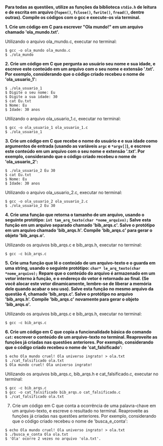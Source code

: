 **Para todas as questões, utilize as funções da biblioteca `stdio.h` de leitura e de escrita em arquivo (`fopen()`, `fclose()`, `fwrite()`, `fread()`, dentre outras). Compile os códigos com o gcc e execute-os via terminal.**

**1. Crie um código em C para escrever "Ola mundo!" em um arquivo chamado 'ola_mundo.txt'.**

Utilizando o arquivo ola_mundo.c, executar no terminal:
```
$ gcc -o ola_mundo ola_mundo.c
$ ./ola_mundo
```

**2. Crie um código em C que pergunta ao usuário seu nome e sua idade, e escreve este conteúdo em um arquivo com o seu nome e extensão '.txt'. Por exemplo, considerando que o código criado recebeu o nome de 'ola_usuario_1':**
```
$ ./ola_usuario_1
$ Digite o seu nome: Eu
$ Digite a sua idade: 30
$ cat Eu.txt
$ Nome: Eu
$ Idade: 30 anos
```

Utilizando o arquivo ola_usuario_1.c, executar no terminal:
```
$ gcc -o ola_usuario_1 ola_usuario_1.c
$ ./ola_usuario_1
```

**3. Crie um código em C que recebe o nome do usuário e e sua idade como argumentos de entrada (usando as variáveis `argc` e `*argv[]`), e escreve este conteúdo em um arquivo com o seu nome e extensão '.txt'. Por exemplo, considerando que o código criado recebeu o nome de 'ola_usuario_2':**
```
$ ./ola_usuario_2 Eu 30
$ cat Eu.txt
$ Nome: Eu
$ Idade: 30 anos
```

Utilizando o arquivo ola_usuario_2.c, executar no terminal:
```
$ gcc -o ola_usuario_2 ola_usuario_2.c
$ ./ola_usuario_2 Eu 30
```

**4. Crie uma função que retorna o tamanho de um arquivo, usando o seguinte protótipo: `int tam_arq_texto(char *nome_arquivo);` Salve esta função em um arquivo separado chamado 'bib_arqs.c'. Salve o protótipo em um arquivo chamado 'bib_arqs.h'. Compile 'bib_arqs.c' para gerar o objeto 'bib_arqs.o'.**

Utilizando os arquivos bib_arqs.c e bib_arqs.h, executar no terminal:
```
$ gcc -c bib_arqs.c
```

**5. Crie uma função que lê o conteúdo de um arquivo-texto e o guarda em uma string, usando o seguinte protótipo: `char* le_arq_texto(char *nome_arquivo);` Repare que o conteúdo do arquivo é armazenado em um vetor interno à função, e o endereço do vetor é retornado ao final. (Se você alocar este vetor dinamicamente, lembre-se de liberar a memória dele quando acabar o seu uso). Salve esta função no mesmo arquivo da questão 4, chamado 'bib_arqs.c'. Salve o protótipo no arquivo 'bib_arqs.h'. Compile 'bib_arqs.c' novamente para gerar o objeto 'bib_arqs.o'.**

Utilizando os arquivos bib_arqs.c e bib_arqs.h, executar no terminal:
```
$ gcc -c bib_arqs.c
```

**6. Crie um código em C que copia a funcionalidade básica do comando `cat`: escrever o conteúdo de um arquivo-texto no terminal. Reaproveite as funções já criadas nas questões anteriores. Por exemplo, considerando que o código criado recebeu o nome de 'cat_falsificado':**
```
$ echo Ola mundo cruel! Ola universo ingrato! > ola.txt
$ ./cat_falsificado ola.txt
$ Ola mundo cruel! Ola universo ingrato!
```

Utilizando os arquivos bib_arqs.c, bib_arqs.h e cat_falsificado.c, executar no terminal:
```
$ gcc -c bib_arqs.c
$ gcc -o cat_falsificado bib_arqs.o cat_falsificado.c
$ ./cat_falsificado ola.txt
```

7. Crie um código em C que conta a ocorrência de uma palavra-chave em um arquivo-texto, e escreve o resultado no terminal. Reaproveite as funções já criadas nas questões anteriores. Por exemplo, considerando que o código criado recebeu o nome de 'busca_e_conta':

```
$ echo Ola mundo cruel! Ola universo ingrato! > ola.txt
$ ./busca_e_conta Ola ola.txt
$ 'Ola' ocorre 2 vezes no arquivo 'ola.txt'.
```
